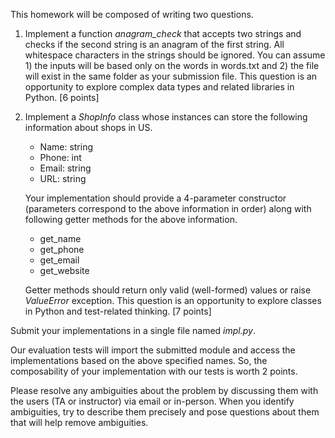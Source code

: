 This homework will be composed of writing two questions.

1. Implement a function *anagram_check* that accepts two strings and checks if the second string is an anagram of the first string.  All whitespace characters in the strings should be ignored.  You can assume 1) the inputs will be based only on the words in words.txt and 2) the file will exist in the same folder as your submission file.  This question is an opportunity to explore complex data types and related libraries in Python. [6 points]

2. Implement a *ShopInfo* class whose instances can store the following information about shops in US.
    - Name: string
    - Phone: int
    - Email: string
    - URL: string

    Your implementation should provide a 4-parameter constructor (parameters correspond to the above information in order) along with following getter methods for the above information.
    - get_name
    - get_phone
    - get_email
    - get_website

    Getter methods should return only valid (well-formed) values or raise *ValueError* exception.  This question is an opportunity to explore classes in Python and test-related thinking. [7 points]

Submit your implementations in a single file named *impl.py*.

Our evaluation tests will import the submitted module and access the implementations based on the above specified names.  So, the composability of your implementation with our tests is worth 2 points.

Please resolve any ambiguities about the problem by discussing them with the users (TA or instructor) via email or in-person.  When you identify ambiguities, try to describe them precisely and pose questions about them that will help remove ambiguities.

